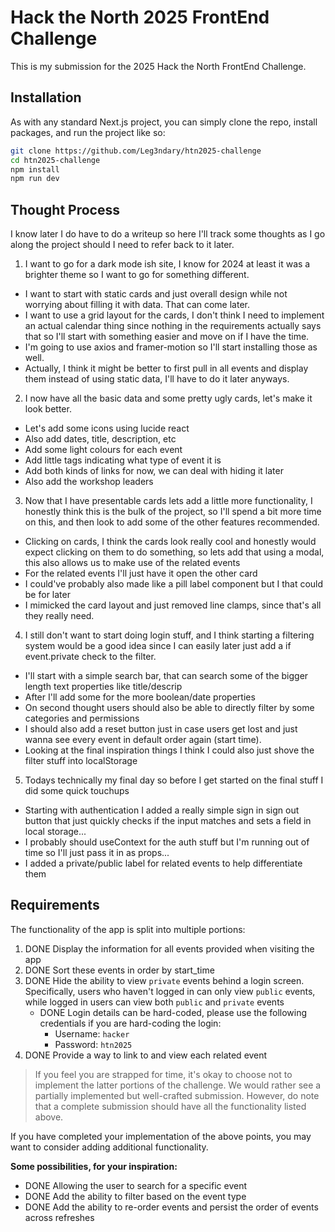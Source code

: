 # Hack the North 2025 FrontEnd Challenge

This is my submission for the 2025 Hack the North FrontEnd Challenge.

## Installation

As with any standard Next.js project, you can simply clone the repo, install packages, and run the project like so:

```bash
git clone https://github.com/Leg3ndary/htn2025-challenge
cd htn2025-challenge
npm install
npm run dev
```

## Thought Process

I know later I do have to do a writeup so here I'll track some thoughts as I go along the project should I need to refer back to it later.

1. I want to go for a dark mode ish site, I know for 2024 at least it was a brighter theme so I want to go for something different.
- I want to start with static cards and just overall design while not worrying about filling it with data. That can come later.
- I want to use a grid layout for the cards, I don't think I need to implement an actual calendar thing since nothing in the requirements actually says that so I'll start with something easier and move on if I have the time.
- I'm going to use axios and framer-motion so I'll start installing those as well.
- Actually, I think it might be better to first pull in all events and display them instead of using static data, I'll have to do it later anyways.
2. I now have all the basic data and some pretty ugly cards, let's make it look better.
- Let's add some icons using lucide react
- Also add dates, title, description, etc
- Add some light colours for each event
- Add little tags indicating what type of event it is
- Add both kinds of links for now, we can deal with hiding it later
- Also add the workshop leaders
3. Now that I have presentable cards lets add a little more functionality, I honestly think this is the bulk of the project, so I'll spend a bit more time on this, and then look to add some of the other features recommended.
- Clicking on cards, I think the cards look really cool and honestly would expect clicking on them to do something, so lets add that using a modal, this also allows us to make use of the related events
- For the related events I'll just have it open the other card
- I could've probably also made like a pill label component but I that could be for later
- I mimicked the card layout and just removed line clamps, since that's all they really need.
4. I still don't want to start doing login stuff, and I think starting a filtering system would be a good idea since I can easily later just add a if event.private check to the filter.
- I'll start with a simple search bar, that can search some of the bigger length text properties like title/descrip
- After I'll add some for the more boolean/date properties
- On second thought users should also be able to directly filter by some categories and permissions
- I should also add a reset button just in case users get lost and just wanna see every event in default order again (start time).
- Looking at the final inspiration things I think I could also just shove the filter stuff into localStorage
5. Todays technically my final day so before I get started on the final stuff I did some quick touchups
- Starting with authentication I added a really simple sign in sign out button that just quickly checks if the input matches and sets a field in local storage...
- I probably should useContext for the auth stuff but I'm running out of time so I'll just pass it in as props...
- I added a private/public label for related events to help differentiate them



## Requirements

The functionality of the app is split into multiple portions:

1. DONE Display the information for all events provided when visiting the app
2. DONE Sort these events in order by start_time
3. DONE Hide the ability to view `private` events behind a login screen. Specifically, users who haven't logged in can only view `public` events, while logged in users can view both `public` and `private` events
    - DONE Login details can be hard-coded, please use the following credentials if you are hard-coding the login:
        - Username: `hacker`
        - Password: `htn2025`
4. DONE     Provide a way to link to and view each related event

> If you feel you are strapped for time, it's okay to choose not to implement the latter portions of the challenge. We would rather see a partially implemented but well-crafted submission. However, do note that a complete submission should have all the functionality listed above.
> 

If you have completed your implementation of the above points, you may want to consider adding additional functionality.

**Some possibilities, for your inspiration:**

- DONE Allowing the user to search for a specific event
- DONE Add the ability to filter based on the event type
- DONE Add the ability to re-order events and persist the order of events across refreshes